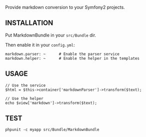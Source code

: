 Provide markdown conversion to your Symfony2 projects.

## INSTALLATION

Put MarkdownBundle in your `src/Bundle` dir.

Then enable it in your `config.yml`:

    markdown.parser: ~      # Enable the parser service
    markdown.helper: ~      # Enable the helper in the templates

## USAGE

    // Use the service
    $html = $this->container['markdownParser']->transform($text);

    // Use the helper
    echo $view['markdown']->transform($text);

## TEST

    phpunit -c myapp src/Bundle/MarkdownBundle
